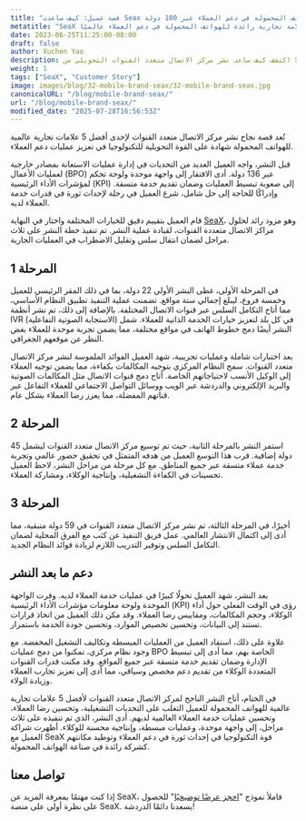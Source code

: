 ```yaml
---
title: "قصة عميل: كيف ساعدت Seax علامة تجارية رائدة للهواتف المحمولة في دعم العملاء عبر 100 دولة"
metatitle: "SeaX ساعدت علامة تجارية رائدة للهواتف المحمولة في دعم العملاء عالميًا"
date: 2023-06-25T11:25:00-08:00
draft: false
author: Xuchen Yao
description: اكتشف كيف ساعد نشر مركز الاتصال متعدد القنوات التحويلي من Seasalt.ai علامة تجارية من أفضل 5 علامات تجارية للهواتف المحمولة على إحداث ثورة في عمليات دعم العملاء في 100 دولة، من الفوضى إلى إسعاد العملاء!
weight: 1
tags: ["SeaX", "Customer Story"]
image: images/blog/32-mobile-brand-seax/32-mobile-brand-seax.jpg
canonicalURL: "/blog/mobile-brand-seax/"
url: "/blog/mobile-brand-seax/"
modified_date: "2025-07-28T16:56:53Z"
---
```


تُعد قصة نجاح نشر مركز الاتصال متعدد القنوات لإحدى أفضل 5 علامات تجارية عالمية للهواتف المحمولة شهادة على القوة التحويلية للتكنولوجيا في تعزيز عمليات دعم العملاء.

قبل النشر، واجه العميل العديد من التحديات في إدارة عمليات الاستعانة بمصادر خارجية لعمليات الأعمال (BPO) عبر 136 دولة. أدى الافتقار إلى واجهة موحدة ولوحة تحكم لمؤشرات الأداء الرئيسية (KPI) إلى صعوبة تبسيط العمليات وضمان تقديم خدمة متسقة. وإدراكًا للحاجة إلى حل شامل، شرع العميل في رحلة لإحداث ثورة في قدرات خدمة العملاء لديه.

قام العميل بتقييم دقيق للخيارات المختلفة واختار في النهاية [SeaX](https://seax.seasalt.ai/?utm_source=blog/)، وهو مزود رائد لحلول مراكز الاتصال متعددة القنوات، لقيادة عملية النشر. تم تنفيذ خطة النشر على ثلاث مراحل لضمان انتقال سلس وتقليل الاضطراب في العمليات الجارية.


## المرحلة 1
في المرحلة الأولى، غطى النشر الأولي 22 دولة، بما في ذلك المقر الرئيسي للعميل وخمسة فروع، ليبلغ إجمالي ستة مواقع. تضمنت عملية التنفيذ تطبيق النظام الأساسي، مما أتاح التكامل السلس عبر قنوات الاتصال المختلفة. بالإضافة إلى ذلك، تم نشر أنظمة IVR (الاستجابة الصوتية التفاعلية) في كل بلد لتعزيز خيارات الخدمة الذاتية للعملاء. شمل النشر أيضًا دمج خطوط الهاتف في مواقع مختلفة، مما يضمن تجربة موحدة للعملاء بغض النظر عن موقعهم الجغرافي.

بعد اختبارات شاملة وعمليات تجريبية، شهد العميل الفوائد الملموسة لنشر مركز الاتصال متعدد القنوات. سمح النظام المركزي بتوجيه المكالمات بكفاءة، مما يضمن توجيه العملاء إلى الوكيل الأنسب لاحتياجاتهم الخاصة. أتاح دمج قنوات الاتصال مثل المكالمات الصوتية والبريد الإلكتروني والدردشة عبر الويب ووسائل التواصل الاجتماعي للعملاء التفاعل عبر قناتهم المفضلة، مما يعزز رضا العملاء بشكل عام.

## المرحلة 2
استمر النشر بالمرحلة الثانية، حيث تم توسيع مركز الاتصال متعدد القنوات ليشمل 45 دولة إضافية. قرب هذا التوسع العميل من هدفه المتمثل في تحقيق حضور عالمي وتجربة خدمة عملاء متسقة عبر جميع المناطق. مع كل مرحلة من مراحل النشر، لاحظ العميل تحسينات في الكفاءة التشغيلية، وإنتاجية الوكلاء، ومشاركة العملاء.

## المرحلة 3
أخيرًا، في المرحلة الثالثة، تم نشر مركز الاتصال متعدد القنوات في 59 دولة متبقية، مما أدى إلى اكتمال الانتشار العالمي. عمل فريق التنفيذ عن كثب مع الفرق المحلية لضمان التكامل السلس وتوفير التدريب اللازم لزيادة فوائد النظام الجديد.

## دعم ما بعد النشر
بعد النشر، شهد العميل تحولًا كبيرًا في عمليات خدمة العملاء لديه. وفرت الواجهة الموحدة ولوحة معلومات مؤشرات الأداء الرئيسية (KPI) رؤى في الوقت الفعلي حول أداء الوكلاء، وحجم المكالمات، ومقاييس رضا العملاء. وقد مكن ذلك العميل من اتخاذ قرارات تستند إلى البيانات، وتحسين تخصيص الموارد، وتحسين جودة الخدمة باستمرار.

علاوة على ذلك، استفاد العميل من العمليات المبسطة وتكاليف التشغيل المخفضة. مع وجود نظام مركزي، تمكنوا من دمج عمليات BPO الخاصة بهم، مما أدى إلى تبسيط الإدارة وضمان تقديم خدمة متسقة عبر جميع المواقع. وقد مكنت قدرات القنوات المتعددة الوكلاء من تقديم دعم مخصص وسياقي، مما أدى إلى تعزيز تجارب العملاء وزيادة الولاء.

في الختام، أتاح النشر الناجح لمركز الاتصال متعدد القنوات لأفضل 5 علامات تجارية عالمية للهواتف المحمولة للعميل التغلب على التحديات التشغيلية، وتحسين رضا العملاء، وتحسين عمليات خدمة العملاء العالمية لديهم. أدى النشر، الذي تم تنفيذه على ثلاث مراحل، إلى واجهة موحدة، وعمليات مبسطة، وإنتاجية محسنة للوكلاء. أظهرت شراكة العميل مع SeaX قوة التكنولوجيا في إحداث ثورة في دعم العملاء وتوطيد مكانتهم كشركة رائدة في صناعة الهواتف المحمولة.

## تواصل معنا

إذا كنت مهتمًا بمعرفة المزيد عن SeaX، فاملأ نموذج "[احجز عرضًا توضيحيًا](https://meetings.hubspot.com/seasalt-ai/seasalt-meeting)" للحصول على نظرة أولى على منصة SeaX. يسعدنا دائمًا الدردشة!
